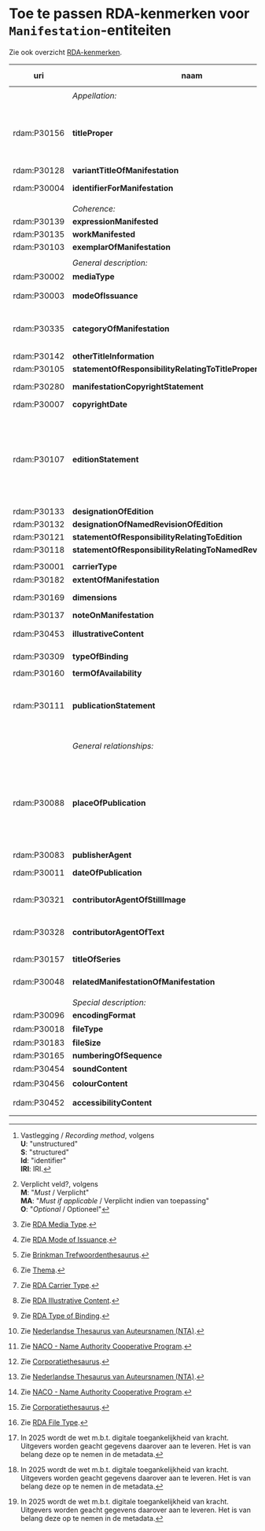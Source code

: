 # Toe te passen RDA-kenmerken voor `Manifestation`-entiteiten

Zie ook overzicht [RDA-kenmerken](RDA-kenmerken.md).

| uri | naam | opm. | range | vastlegging [^1] | verpl.? [^2] | max. | waarde |
| --- | --- | --- | --- | --- | --- | --- | --- |
||
|| *Appellation:* | *elementen om de entiteit te benoemen:* ||| M | >1 |
| rdam:P30156 |	**titleProper** | letterijk overnemen uit de bron zoals het er staat, ook eventuele tikfouten<br>vastleggen als een zin<br>hoofdlettergebruik zoals in de taal van de titel gebruikelijk is<br>bij fouten de gecorrigeerde titel opnemen als **variantTitleOfManifestation** | `Nomen` | U | M | 1 |
| rdam:P30128	 | **variantTitleOfManifestation** | zie bij **titleProper** | `Nomen` | U | O | >1 |
| rdam:P30004 | **identifierForManifestation** | systeemonafhankelijke identifier, indien mogelijk persistent, dit is niet de identifier van het metadata record | `Nomen` | Id |	MA | >1 | "ISBN: 9025499678" |
||
|| *Coherence:* | *primaire relaties tussen entiteiten:* ||| M | >1 |
| rdam:P30139 | **expressionManifested** || `Expression` | S / Id / IRI | M | >1 |
| rdam:P30135 | **workManifested** || `Work` | S / Id / IRI | O | 1 |
| rdam:P30103	|	**exemplarOfManifestation** || `Item` | S / Id / IRI | M | >1 |
||
||	*General description:*	| *algemene beschrijving (basistoepassingsprofiel):* |
| rdam:P30002	| **mediaType** |	||	S / IRI | M | 1 | RDA Media Type [^3] |
| rdam:P30003	| **modeOfIssuance** ||| S / IRI | M | 1 | RDA Mode of Issuance [^4] |
| rdam:P30335	| **categoryOfManifestation** | TODO: zijn dit de vormtrefwoorden? || U / S / Id / IRI | O | 1 | Brinkman Trefwoorden thesaurus [^5] , Thema [^6] |
| rdam:P30142	| **otherTitleInformation** | gebruik voor ondertitel || U | O | >1 |
| rdam:P30105	| **statementOfResponsibilityRelatingToTitleProper** | TODO waarvoor? / overnemen uit de resource  || U | MA | 1 |
| rdam:P30280 | **manifestationCopyrightStatement** | datum en bij wie de copyright berust, overnemen uit de bron<br>als alleen een datum bekend is, gebruik dan **copyrightDate** || U | MA | 1 |
| rdam:P30007 | **copyrightDate**	| datum copyright zoals vermeld in de bron || U | MA | 1 | ISO 8601-1:2019 |
||
| rdam:P30107 | **editionStatement** |	een vermelding die een editie identificeert waartoe een manifestatie behoort<br>wordt samengesteld uit de volgende elementen: **designationOfEdition**, **designationOfNamedRevisionOfEdition**, **statementOfResponsibilityRelatingToEdition**, **statementOfResponsibilityRelatingToNamedRevisionOfEdition**, als deze elementen apart genoteerd kunnen worden en van toepassing zijn, gebruik deze elementen, indien de informatie als geheel wordt opgenomen, gebruik dan dit element |
| rdam:P30133 | **designationOfEdition** | overnemen uit de bron || U | MA | >1 |
| rdam:P30132 | **designationOfNamedRevisionOfEdition** ||| U | MA | >1 |
| rdam:P30121 | **statementOfResponsibilityRelatingToEdition** ||| U | MA | 1 |
| rdam:P30118 | **statementOfResponsibilityRelatingToNamedRevisionOfEdition** ||| U | MA | 1 |
||
| rdam:P30001 | **carrierType** |	||	S / Id / IRI | M | 1 | RDA Carrier Type [^7] |
| rdam:P30182 | **extentOfManifestation** | o.a. aantal pagina's ||S| M | 1 |
| rdam:P30169	 | **dimensions** |	neem op wat nodig is voor het magazijn van fysieke bronnen,  maten in cm., tenzij hoogte < 10 cm, dan in mm. || U / S (?) | MA | >1 |
| rdam:P30137 | **noteOnManifestation** ||| U | O | >1 |
| rdam:P30453 | **illustrativeContent**	 | een indicatie van de soorten expressies van beeldcontent die de hoofd-expressies aanvullen || S / IRI | MA | >1 | RDA Illustrative Content [^8] |
| rdam:P30309 | **typeOfBinding** ||| S / IRI | O | >1 | RDA Type of Binding [^9] |
| rdam:P30160 | **termOfAvailability** | o.a. prijs || U | O | >1 |
| rdam:P30111 | **publicationStatement** | wordt samengesteld uit de volgende subelementen: **placeOfPublication**, name of publisher, date of publication. Als deze elementen apart genoteerd kunnen worden en van toepassing zijn, gebruik deze elementen. Indien de informatie als geheel wordt opgenomen, gebruik dan dit superelement || S | O | 1 | "Spijkenisse : Hageboek, 1998" |
||
|| *General relationships:* | *algemene elementen om relaties van de entiteit te beschrijven (basistoepassingsprofiel):* |
| rdam:P30088 | **placeOfPublication**	| zoals vermeld in de bron. Indien niet bekend, geef aan: "Plaats van uitgave niet vastgesteld" in element **noteOnManifestation**.<br>Zet een plaats tussen vierkante haken als de bron van de informatie niet de `Manifestation` zelf is. [ TODO: willen we dit wel? -> Indien mogelijk herhaal dit element om een identifier of iri van een plaats te geven. Herhaal dit element om een land van uitgave te vermelden, het liefst gestructureerd, met identifier of iri. Indien de identifier van een plaats het land duidelijk aangeeft, dan is een land van uitgave niet nodig] | `Place` | U / Id / IRI | MA | >1 |
| rdam:P30083 | **publisherAgent** | overnemen uit de bron | `Agent` | U / Id / IRI | MA | >1 |
| rdam:P30011 | **dateOfPublication** | indien onbekend, geen datum, jaar of periode wanneer publicatie kan hebben plaatsgevonden | `Timespan` | U / S / Id / IRI | M | 1 | ISO 8601-1:2019 |
| rdam:P30321 | **contributorAgentOfStillImage** || `Agent` | U / S / Id / IRI | O | >1 | NTA [^10] , NACO [^11] , Corporatiethesaurus [^12] |
| rdam:P30328 | **contributorAgentOfText** || `Agent` | U / S / Id / IRI | O | >1 | NTA [^10] , NACO [^11] , Corporatiethesaurus [^12] |
| rdam:P30157 |	**titleOfSeries** | letterlijk overnemen uit de bron, vastleggen als een zin<br> Hoofdlettergebruik zoals in de taal van de titel gebruikelijk is. |`Nomen` | U | MA | >1 |
| rdam:P30048	 | **relatedManifestationOfManifestation** || `Manifestation` | U / S / Id / IRI | O | >1 |
||
||	*Special description:* | *Gespecialiseerde elementen om de entiteit te beschrijven:* |
| rdam:P30096 | **encodingFormat** | wijze waarop digitale inhoud gecodeerd is || U / S / IRI | MA | >1 | "html" |
| rdam:P30018 | **fileType** ||| U / S / IRI  | O | 1 | RDA File Type [^13] |
| rdam:P30183 | **fileSize** |||	U | O | 1 |
| rdam:P30165 | **numberingOfSequence**	| overnemen uit de bron || U | MA | 1 |
| rdam:P30454	 | **soundContent** | indicatie van de aanwezigheid of afwezigheid van geluid [^14] || U | MA | >1 |
| rdam:P30456 | **colourContent** | indicatie van de aanwezigheid van kleur of grijsschakeringen [^14] || U | MA | >1 |
| rdam:P30452 |	**accessibilityContent** | indicatie van de soorten expressies die alternatieve zintuiglijke modi bieden om de hoofd-expressie waar te nemen [^14 ]|| U | MA | >1 |


[^1]: Vastlegging / *Recording method*, volgens <br>**U**: "unstructured"<br>**S**: "structured"<br>**Id**: "identifier" <br>**IRI**: IRI.
[^2]: Verplicht veld?, volgens <br>**M**: "*Must* / Verplicht"<br>**MA**: "*Must if applicable* / Verplicht indien van toepassing"<br>**O**: "*Optional* / Optioneel" 
[^3]: Zie [RDA Media Type](http://www.rdaregistry.info/termList/RDAMediaType/).
[^4]: Zie [RDA Mode of Issuance](http://www.rdaregistry.info/termList/ModeIssue/).
[^5]: Zie [Brinkman Trefwoordenthesaurus](http://data.bibliotheken.nl/id/dataset/brinkman).
[^6]: Zie [Thema](https://ns.editeur.org/thema/nl).
[^7]: Zie [RDA Carrier Type](http://www.rdaregistry.info/termList/RDACarrierType/).
[^8]: Zie [RDA Illustrative Content](http://www.rdaregistry.info/termList/IllusContent/).
[^9]: Zie [RDA Type of Binding](http://www.rdaregistry.info/termList/RDATypeOfBinding/).
[^10]: Zie [Nederlandse Thesaurus van Auteursnamen (NTA)](http://data.bibliotheken.nl/id/dataset/persons).
[^11]: Zie [NACO - Name Authority Cooperative Program](https://www.loc.gov/aba/pcc/naco/). 
[^12]: Zie [Corporatiethesaurus](http://data.bibliotheken.nl/id/dataset/corps).
[^13]: Zie [RDA File Type](http://rdaregistry.info/termList/fileType).
[^14]: In 2025 wordt de wet m.b.t. digitale toegankelijkheid van kracht. Uitgevers worden geacht gegevens daarover aan te leveren. Het is van belang deze op te nemen in de metadata.
